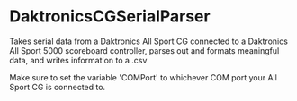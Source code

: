 # DaktronicsCGSerialParser
Takes serial data from a Daktronics All Sport CG connected to a Daktronics All Sport 5000 scoreboard controller, parses out and formats meaningful data, and writes information to a .csv

Make sure to set the variable 'COMPort' to whichever COM port your All Sport CG is connected to.